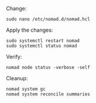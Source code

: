Change:
```
sudo nano /etc/nomad.d/nomad.hcl
```
Apply the changes: 
```
sudo systemctl restart nomad
sudo systemctl status nomad
```
Verify:
```
nomad node status -verbose -self
```

Cleanup:
```
nomad system gc
nomad system reconcile summaries
```
